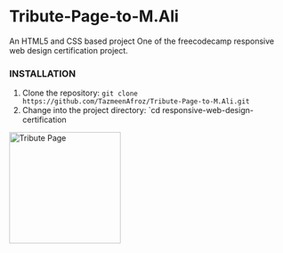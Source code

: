 
# Tribute-Page-to-M.Ali
An HTML5 and CSS based project
One of the freecodecamp responsive web design certification project.
### INSTALLATION
1. Clone the repository: `git clone https://github.com/TazmeenAfroz/Tribute-Page-to-M.Ali.git`
2. Change into the project directory: `cd responsive-web-design-certification

<img src="https://raw.githubusercontent.com/TazmeenAfroz/Web-Development-Projects/main/Tribute Page/tribute-page.png" alt="Tribute Page" width="200px" height="auto" style="max-width:200%; height:auto;">
